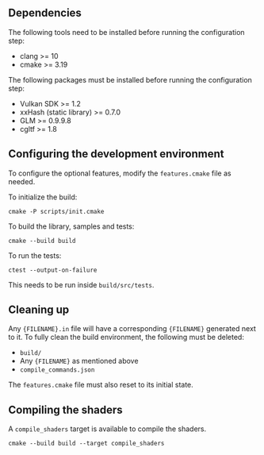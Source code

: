## Dependencies

The following tools need to be installed before running the configuration step:

- clang >= 10
- cmake >= 3.19


The following packages must be installed before running the configuration step:

- Vulkan SDK >= 1.2
- xxHash (static library) >= 0.7.0
- GLM >= 0.9.9.8
- cgltf >= 1.8


## Configuring the development environment

To configure the optional features, modify the `features.cmake` file as needed.


To initialize the build:

    cmake -P scripts/init.cmake


To build the library, samples and tests:

    cmake --build build


To run the tests:

    ctest --output-on-failure

This needs to be run inside `build/src/tests`.


## Cleaning up

Any `{FILENAME}.in` file will have a corresponding `{FILENAME}` generated next to it. To fully clean the build environment, the following must be deleted:

- `build/`
- Any `{FILENAME}` as mentioned above
- `compile_commands.json`

The `features.cmake` file must also reset to its initial state.

## Compiling the shaders

A `compile_shaders` target is available to compile the shaders.

    cmake --build build --target compile_shaders
